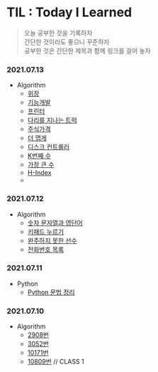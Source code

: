 # TIL : Today I Learned

> 오늘 공부한 것을 기록하자<br>
> 간단한 것이라도 좋으니 꾸준하자<br>
> 공부한 것은 간단한 제목과 함께 링크를 걸어 놓자<br>

### 2021.07.13
- Algorithm
  - [위장](https://github.com/hioos11/Algorithm/blob/main/programmers/%EC%9C%84%EC%9E%A5.py)
  - [기능개발](https://github.com/hioos11/Algorithm/blob/main/programmers/%EA%B8%B0%EB%8A%A5%EA%B0%9C%EB%B0%9C.py)
  - [프린터](https://github.com/hioos11/Algorithm/blob/main/programmers/%ED%94%84%EB%A6%B0%ED%84%B0.py)
  - [다리를 지나는 트럭](https://github.com/hioos11/Algorithm/blob/main/programmers/%EB%8B%A4%EB%A6%AC%EB%A5%BC%20%EC%A7%80%EB%82%98%EB%8A%94%20%ED%8A%B8%EB%9F%AD.py)
  - [주식가격](https://github.com/hioos11/Algorithm/blob/main/programmers/%EC%A3%BC%EC%8B%9D%EA%B0%80%EA%B2%A9.py)
  - [더 맵게](https://github.com/hioos11/Algorithm/blob/main/programmers/%EB%8D%94%20%EB%A7%B5%EA%B2%8C.py)
  - [디스크 컨트롤러](https://github.com/hioos11/Algorithm/blob/main/programmers/%EB%94%94%EC%8A%A4%ED%81%AC%20%EC%BB%A8%ED%8A%B8%EB%A1%A4%EB%9F%AC.py)
  - [K번째 수](https://github.com/hioos11/Algorithm/blob/main/programmers/K%EB%B2%88%EC%A7%B8%EC%88%98.py)
  - [가장 큰 수](https://github.com/hioos11/Algorithm/blob/main/programmers/%EA%B0%80%EC%9E%A5%20%ED%81%B0%20%EC%88%98.py)
  - [H-Index](https://github.com/hioos11/Algorithm/blob/main/programmers/H-Index.py)
  - 

### 2021.07.12
- Algorithm
  - [숫자 문자열과 영단어](https://github.com/hioos11/Algorithm/blob/main/programmers/%EC%88%AB%EC%9E%90%20%EB%AC%B8%EC%9E%90%EC%97%B4%EA%B3%BC%20%EC%98%81%EB%8B%A8%EC%96%B4.py)
  - [키패드 누르기](https://github.com/hioos11/Algorithm/blob/main/programmers/%ED%82%A4%ED%8C%A8%EB%93%9C%20%EB%88%84%EB%A5%B4%EA%B8%B0.py)
  - [완주하지 못한 선수](https://github.com/hioos11/Algorithm/blob/main/programmers/%EC%99%84%EC%A3%BC%ED%95%98%EC%A7%80%20%EB%AA%BB%ED%95%9C%20%EC%84%A0%EC%88%98.py)
  - [전화번호 목록](https://github.com/hioos11/Algorithm/blob/main/programmers/%EC%A0%84%ED%99%94%EB%B2%88%ED%98%B8%20%EB%AA%A9%EB%A1%9D.py)

### 2021.07.11
- Python
  - [Python 문법 정리](https://github.com/hioos11/Algorithm/blob/main/README.md)

### 2021.07.10
- Algorithm
  - [2908번](https://github.com/hioos11/Algorithm/blob/main/baekjoon/2908%EB%B2%88.py)
  - [3052번](https://github.com/hioos11/Algorithm/blob/main/baekjoon/3052%EB%B2%88.py)
  - [10171번](https://github.com/hioos11/Algorithm/blob/main/baekjoon/10171%EB%B2%88.py)
  - [10809번](https://github.com/hioos11/Algorithm/blob/main/baekjoon/10809%EB%B2%88.py) // CLASS 1

